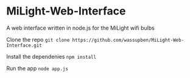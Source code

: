 # MiLight-Web-Interface
A web interface written in node.js for the MiLight wifi bulbs

Clone the repo
``` git clone https://github.com/wassupben/MiLight-Web-Interface.git ```

Install the dependenies
``` npm install  ```

Run the app
``` node app.js ```
